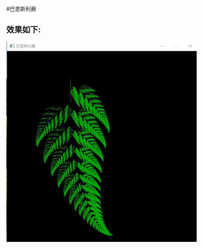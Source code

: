 #巴恩斯利蕨

效果如下:
-

![image](https://raw.githubusercontent.com/HuirongZhang/ComputerGraphics/master/巴恩斯利蕨/巴恩斯利蕨.jpg)